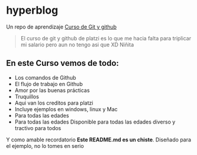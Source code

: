 # hyperblog
Un repo de aprendizaje [Curso de Git y github](https://platzi.com/cursos/git-github/ "Curso de Git y Github")

> El curso de git y github de platzi es lo que me hacia falta para triplicar mi salario pero aun no tengo asi que XD
> Niñita

## En este Curso vemos de todo:
* Los comandos de Github
* El flujo de trabajo en Github
* Amor por las buenas prácticas
* Truquillos
* Aqui van los creditos para platzi 
* Incluye ejemplos en windows, linux y Mac
* Para todas las edades
* Para todas las edades Disponible para todas las edades diverso y tractivo para todos


Y como amable recordatorio **Este README.md es un chiste**. Diseñado para el ejemplo, no lo tomes en serio
